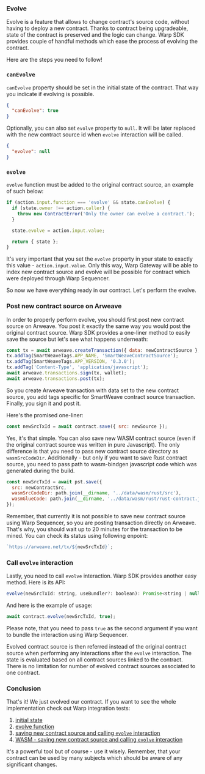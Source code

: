 ### Evolve

Evolve is a feature that allows to change contract's source code, without having to deploy a new contract. Thanks to contract being upgradeable, state of the contract is preserved and the logic can change. Warp SDK provides couple of handful methods which ease the process of evolving the contract.

Here are the steps you need to follow!

### `canEvolve`

`canEvolve` property should be set in the initial state of the contract. That way you indicate if evolving is possible.

```json
{
  "canEvolve": true
}
```

Optionally, you can also set `evolve` property to `null`. It will be later replaced with the new contract source id when `evolve` interaction will be called.

```json
{
  "evolve": null
}
```

### `evolve`

`evolve` function must be added to the original contract source, an example of such below:

```js
if (action.input.function === 'evolve' && state.canEvolve) {
  if (state.owner !== action.caller) {
    throw new ContractError('Only the owner can evolve a contract.');
  }

  state.evolve = action.input.value;

  return { state };
}
```

It's very important that you set the `evolve` property in your state to exactly this value - `action.input.value`. Only this way, Warp Gateway will be able to index new contract source and evolve will be possible for contract which were deployed through Warp Sequencer.

So now we have everything ready in our contract. Let's perform the evolve.

### Post new contract source on Arweave

In order to properly perform evolve, you should first post new contract source on Arweave. You post it exactly the same way you would post the original contract source. Warp SDK provides a one-liner method to easily save the source but let's see what happens underneath:

```js
const tx = await arweave.createTransaction({ data: newContractSource }, wallet);
tx.addTag(SmartWeaveTags.APP_NAME, 'SmartWeaveContractSource');
tx.addTag(SmartWeaveTags.APP_VERSION, '0.3.0');
tx.addTag('Content-Type', 'application/javascript');
await arweave.transactions.sign(tx, wallet);
await arweave.transactions.post(tx);
```

So you create Arweave transaction with data set to the new contract source, you add tags specific for SmartWeave contract source transaction. Finally, you sign it and post it.

Here's the promised one-liner:

```js
const newSrcTxId = await contract.save({ src: newSource });
```

Yes, it's that simple. You can also save new WASM contract source (even if the original contract source was written in pure Javascript). The only difference is that you need to pass new contract source directory as `wasmSrcCodeDir`. Additionally - but only if you want to save Rust contract source, you need to pass path to wasm-bindgen javascript code which was generated during the build.

```js
const newSrcTxId = await pst.save({
  src: newContractSrc,
  wasmSrcCodeDir: path.join(__dirname, '../data/wasm/rust/src'),
  wasmGlueCode: path.join(__dirname, '../data/wasm/rust/rust-contract.js'),
});
```

Remember, that currently it is not possible to save new contract source using Warp Sequencer, so you are posting transaction directly on Arweave. That's why, you should wait up to 20 minutes for the transaction to be mined. You can check its status using following enpoint:

```js
`https://arweave.net/tx/${newSrcTxId}`;
```

### Call `evolve` interaction

Lastly, you need to call `evolve` interaction. Warp SDK provides another easy method. Here is its API:

```js
evolve(newSrcTxId: string, useBundler?: boolean): Promise<string | null>;
```

And here is the example of usage:

```js
await contract.evolve(newSrcTxId, true);
```

Please note, that you need to pass `true` as the second argument if you want to bundle the interaction using Warp Sequencer.

Evolved contract source is then referred instead of the original contract source when performing any interactions after the `evolve` interaction. The state is evaluated based on all contract sources linked to the contract. There is no limitation for number of evolved contract sources associated to one contract.
### Conclusion

That's it! We just evolved our contract. If you want to see the whole implementation check out Warp integration tests:

1. [initial state](https://github.com/warp-contracts/warp/blob/main/src/__tests__/integration/data/token-pst.json)
2. [evolve function](https://github.com/warp-contracts/warp/blob/main/src/__tests__/integration/data/token-pst.js#L84)
3. [saving new contract source and calling `evolve` interaction](https://github.com/warp-contracts/warp/blob/main/src/__tests__/integration/data/token-pst.js#L84)
4. [WASM - saving new contract source and calling `evolve` interaction](https://github.com/warp-contracts/warp/blob/main/src/__tests__/integration/wasm/rust-deploy-write-read.test.ts#L228)

It's a powerful tool but of course - use it wisely. Remember, that your contract can be used by many subjects which should be aware of any significant changes.
